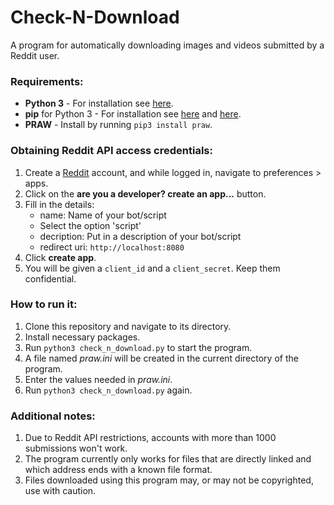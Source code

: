 # Check-N-Download

A program for automatically downloading images and videos submitted by a Reddit user.

### Requirements:
* **Python 3** - For installation see [here](https://www.python.org/downloads/).
* **pip** for Python 3 - For installation see [here](https://packaging.python.org/guides/installing-using-linux-tools/#installing-pip-setuptools-wheel-with-linux-package-managers) and [here](https://pip.pypa.io/en/stable/installing/).
* **PRAW** - Install by running `pip3 install praw`.

### Obtaining Reddit API access credentials:
1. Create a [Reddit](https://www.reddit.com/) account, and while logged in, navigate to preferences > apps.
2. Click on the **are you a developer? create an app...** button.
3. Fill in the details:
    * name: Name of your bot/script
    * Select the option 'script'
    * decription: Put in a description of your bot/script
    * redirect uri: `http://localhost:8080`
4. Click **create app**.
5. You will be given a `client_id` and a `client_secret`. Keep them confidential.

### How to run it:
1. Clone this repository and navigate to its directory.
2. Install necessary packages.
2. Run `python3 check_n_download.py` to start the program.
3. A file named *praw.ini* will be created in the current directory of the program.
4. Enter the values needed in *praw.ini*.
5. Run `python3 check_n_download.py` again.

### Additional notes:
1. Due to Reddit API restrictions, accounts with more than 1000 submissions won't work. 
2. The program currently only works for files that are directly linked and which address ends with a known file format.
3. Files downloaded using this program may, or may not be copyrighted, use with caution.
